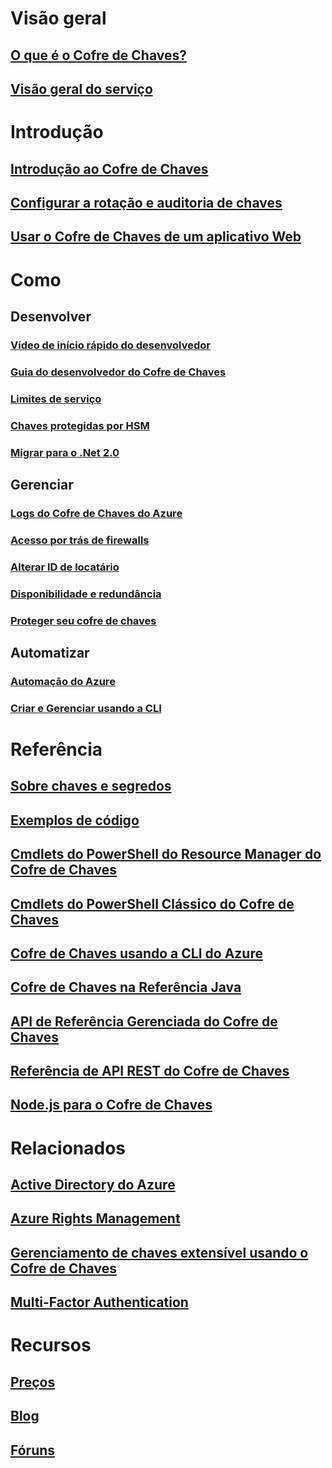 # Visão geral
## [O que é o Cofre de Chaves?](key-vault-whatis.md)
## [Visão geral do serviço](https://azure.microsoft.com/services/key-vault/)

# Introdução
## [Introdução ao Cofre de Chaves](key-vault-get-started.md)
## [Configurar a rotação e auditoria de chaves](key-vault-key-rotation-log-monitoring.md)
## [Usar o Cofre de Chaves de um aplicativo Web](key-vault-use-from-web-application.md)

# Como
## Desenvolver
### [Vídeo de início rápido do desenvolvedor](http://channel9.msdn.com/Blogs/Windows-Azure/Azure-Key-Vault-Developer-Quick-Start)
### [Guia do desenvolvedor do Cofre de Chaves](key-vault-developers-guide.md)
### [Limites de serviço](key-vault-service-limits.md)
### [Chaves protegidas por HSM](key-vault-hsm-protected-keys.md)
### [Migrar para o .Net 2.0](key-vault-dotnet2api-release-notes.md)

## Gerenciar
### [Logs do Cofre de Chaves do Azure](key-vault-logging.md)
### [Acesso por trás de firewalls](key-vault-access-behind-firewall.md)
### [Alterar ID de locatário](key-vault-subscription-move-fix.md)
### [Disponibilidade e redundância](key-vault-disaster-recovery-guidance.md)
### [Proteger seu cofre de chaves](key-vault-secure-your-key-vault.md)

## Automatizar
### [Automação do Azure](automation-manage-key-vault.md)
### [Criar e Gerenciar usando a CLI](key-vault-manage-with-cli.md)

# Referência
## [Sobre chaves e segredos](https://msdn.microsoft.com/en-us/library/azure/dn903623)
## [Exemplos de código](https://www.microsoft.com/download/details.aspx?id=45343)

## [Cmdlets do PowerShell do Resource Manager do Cofre de Chaves](/powershell/resourcemanager/)
## [Cmdlets do PowerShell Clássico do Cofre de Chaves](/powershell/servicemanagement/)
## [Cofre de Chaves usando a CLI do Azure](/cli/azure/)
## [Cofre de Chaves na Referência Java](/java/api/)
## [API de Referência Gerenciada do Cofre de Chaves](/dotnet/api/) 
## [Referência de API REST do Cofre de Chaves](/rest/api/keyvault) 
## [Node.js para o Cofre de Chaves](http://azure.github.io/azure-sdk-for-node/azure-arm-keyvault/latest/)

# Relacionados
## [Active Directory do Azure](https://azure.microsoft.com/documentation/services/active-directory/)
## [Azure Rights Management](https://technet.microsoft.com/en-US/dn175750)
## [Gerenciamento de chaves extensível usando o Cofre de Chaves](https://msdn.microsoft.com/en-us/library/azure/dn198405)
## [Multi-Factor Authentication](https://azure.microsoft.com/documentation/services/multi-factor-authentication/)

# Recursos
## [Preços](https://azure.microsoft.com/pricing/details/key-vault/)
## [Blog](http://blogs.technet.com/b/kv/)
## [Fóruns](https://social.msdn.microsoft.com/forums/azure/en-US/home?forum=AzureKeyVault)


<!--HONumber=Nov16_HO2-->


